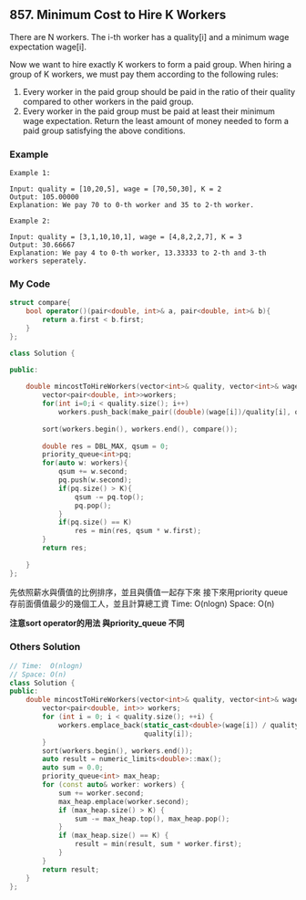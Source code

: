 ## 857. Minimum Cost to Hire K Workers

There are N workers.  The i-th worker has a quality[i] and a minimum wage expectation wage[i].

Now we want to hire exactly K workers to form a paid group.  When hiring a group of K workers, we must pay them according to the following rules:

1. Every worker in the paid group should be paid in the ratio of their quality compared to other workers in the paid group.
2. Every worker in the paid group must be paid at least their minimum wage expectation.
Return the least amount of money needed to form a paid group satisfying the above conditions.


### Example
```
Example 1:

Input: quality = [10,20,5], wage = [70,50,30], K = 2
Output: 105.00000
Explanation: We pay 70 to 0-th worker and 35 to 2-th worker.

Example 2:

Input: quality = [3,1,10,10,1], wage = [4,8,2,2,7], K = 3
Output: 30.66667
Explanation: We pay 4 to 0-th worker, 13.33333 to 2-th and 3-th workers seperately. 
```

### My Code
```c++
struct compare{
    bool operator()(pair<double, int>& a, pair<double, int>& b){
        return a.first < b.first;
    }
};

class Solution {

public:
    
    double mincostToHireWorkers(vector<int>& quality, vector<int>& wage, int K) {
        vector<pair<double, int>>workers;
        for(int i=0;i < quality.size(); i++)
            workers.push_back(make_pair((double)(wage[i])/quality[i], quality[i]));
        
        sort(workers.begin(), workers.end(), compare());
        
        double res = DBL_MAX, qsum = 0;
        priority_queue<int>pq;
        for(auto w: workers){
            qsum += w.second;
            pq.push(w.second);
            if(pq.size() > K){
                qsum -= pq.top();
                pq.pop();
            }
            if(pq.size() == K)
                res = min(res, qsum * w.first);
        }
        return res;
        
    }
};
```
先依照薪水與價值的比例排序，並且與價值一起存下來
接下來用priority queue 存前面價值最少的幾個工人，並且計算總工資
Time:  O(nlogn)
Space: O(n)

**注意sort operator的用法 與priority_queue 不同**

### Others Solution
```c++
// Time:  O(nlogn)
// Space: O(n)
class Solution {
public:
    double mincostToHireWorkers(vector<int>& quality, vector<int>& wage, int K) {
        vector<pair<double, int>> workers;
        for (int i = 0; i < quality.size(); ++i) {
            workers.emplace_back(static_cast<double>(wage[i]) / quality[i],
                                 quality[i]);
        }
        sort(workers.begin(), workers.end());
        auto result = numeric_limits<double>::max();
        auto sum = 0.0;
        priority_queue<int> max_heap;
        for (const auto& worker: workers) {
            sum += worker.second;
            max_heap.emplace(worker.second);
            if (max_heap.size() > K) {
                sum -= max_heap.top(), max_heap.pop();
            }
            if (max_heap.size() == K) {
                result = min(result, sum * worker.first);
            }
        }
        return result;
    }
};

```

